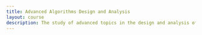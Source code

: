 ```yaml
---
title: Advanced Algorithms Design and Analysis
layout: course
description: The study of advanced topics in the design and analysis of algorithms and associated data structures. Topics include algorithms for graph-theoretic; algebraic and geometric problems; algorithms on nonsequential models; complexity issues; approximation algorithms.
---
```


